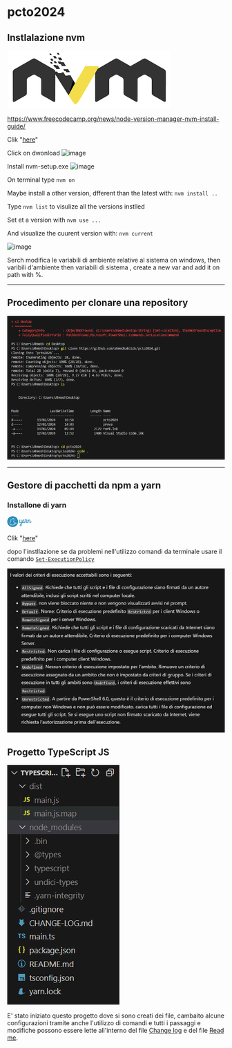 # pcto2024
## Instlalazione nvm
![image](images/image5.png)

https://www.freecodecamp.org/news/node-version-manager-nvm-install-guide/

Clik "[here](https://github.com/coreybutler/nvm-windows#readme)"

Click on dwonload
![image](https://github.com/ahmedkahlids/pcto2024/assets/159768993/cacb9006-3242-4e66-9a1e-ed8e310e34b4)

Install nvm-setup.exe ![image](https://github.com/ahmedkahlids/pcto2024/assets/159768993/72729bb4-658c-48d3-8f6a-4f29e095fd3b)

On terminal type `nvm on`

Maybe install a other version, dfferent than the latest with: `nvm install ..`

Type `nvm list` to visulize all the versions instlled 

Set et a version with `nvm use ...`

And visualize the cuurent version with: `nvm current`

![image](https://github.com/ahmedkahlids/pcto2024/assets/159768993/bfe5a947-1f87-46f5-8f91-c05bdfd165b0)

Serch modifica le variabili di ambiente relative al sistema on windows, then varibili d'ambiente then variabili di sistema , create a new var and add it on path with %.

---


## Procedimento per clonare una repository 

![image](images/image1.png)

---

## Gestore di pacchetti da npm a yarn
### Installone di yarn

![image](images/image3.png)


Clik "[here](https://classic.yarnpkg.com/lang/en/docs/install/#windows-stable)"

dopo l'instllazione se da problemi nell'utilizzo comandi da terminale usare il comando [`Set-ExecutionPolicy`](https://learn.microsoft.com/it-it/powershell/module/microsoft.powershell.security/set-executionpolicy?view=powershell-7.4y) 

![image](images/image2.PNG)

## Progetto TypeScript JS

![image](images/image4.PNG)

E' stato iniziato questo progetto dove si sono creati dei file, cambaito alcune configurazioni tramite anche l'utilizzo di comandi e tutti i passaggi e modifiche possono essere lette all'interno del file [Change log](https://github.com/ahmedkahlids/typescriptJS/blob/master/CHANGE-LOG.md) e del file [Read me](https://github.com/ahmedkahlids/typescriptJS/blob/master/README.md).








